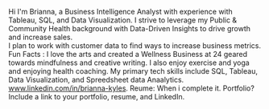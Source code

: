 Hi I'm Brianna, a Business Intelligence Analyst with experience with Tableau, SQL, and Data Visualization. I strive to leverage my Public & Community Health background with Data-Driven Insights to drive growth and increase sales.  
I plan to work with customer data to find ways to increase business metrics.
Fun Facts : I love the arts and created a Wellness Business at 24 geared towards mindfulness and creative writing. I also enjoy exercise and yoga and enjoying health coaching. 
My primary tech skills include SQL, Tableau, Data Visualization, and Spreedsheet data Anaalytics. 
www.linkedin.com/in/brianna-kyles. Reume: When i complete it. Portfolio?
Include a link to your portfolio, resume, and LinkedIn.
